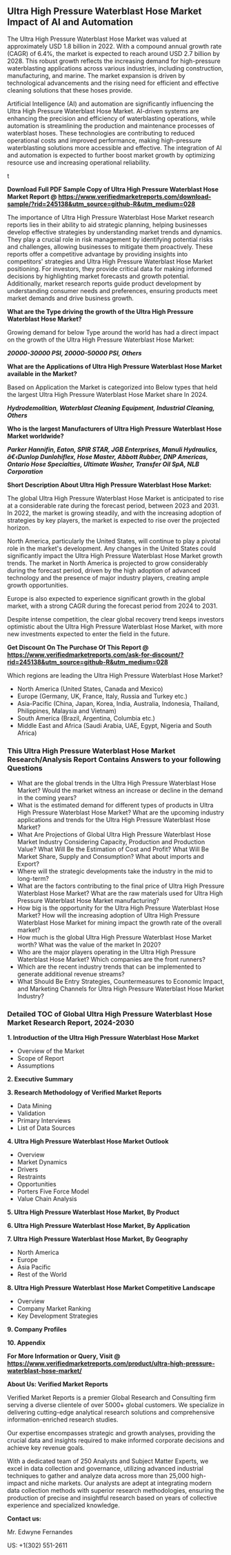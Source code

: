 <h2>Ultra High Pressure Waterblast Hose Market Impact of AI and Automation</h2><p>The Ultra High Pressure Waterblast Hose Market was valued at approximately USD 1.8 billion in 2022. With a compound annual growth rate (CAGR) of 6.4%, the market is expected to reach around USD 2.7 billion by 2028. This robust growth reflects the increasing demand for high-pressure waterblasting applications across various industries, including construction, manufacturing, and marine. The market expansion is driven by technological advancements and the rising need for efficient and effective cleaning solutions that these hoses provide.</p><p>Artificial Intelligence (AI) and automation are significantly influencing the Ultra High Pressure Waterblast Hose Market. AI-driven systems are enhancing the precision and efficiency of waterblasting operations, while automation is streamlining the production and maintenance processes of waterblast hoses. These technologies are contributing to reduced operational costs and improved performance, making high-pressure waterblasting solutions more accessible and effective. The integration of AI and automation is expected to further boost market growth by optimizing resource use and increasing operational reliability.</p>t</p><p id="" class=""><strong>Download Full PDF Sample Copy of Ultra High Pressure Waterblast Hose Market Report @ <a href="https://www.verifiedmarketreports.com/download-sample/?rid=245138&utm_source=github-R&utm_medium=028" target="_blank">https://www.verifiedmarketreports.com/download-sample/?rid=245138&utm_source=github-R&utm_medium=028</a></strong></p><p>The importance of&nbsp;Ultra High Pressure Waterblast Hose Market research reports lies in their ability to aid strategic planning, helping businesses develop effective strategies by understanding market trends and dynamics. They play a crucial role in risk management by identifying potential risks and challenges, allowing businesses to mitigate them proactively. These reports offer a competitive advantage by providing insights into competitors' strategies and Ultra High Pressure Waterblast Hose Market positioning. For investors, they provide critical data for making informed decisions by highlighting market forecasts and growth potential. Additionally, market research reports guide product development by understanding consumer needs and preferences, ensuring products meet market demands and drive business growth.</p><p><strong>What are the&nbsp;Type driving the growth of the Ultra High Pressure Waterblast Hose Market?</strong></p><p id="" class="">Growing demand for below Type around the world has had a direct impact on the growth of the Ultra High Pressure Waterblast Hose Market:</p><em><strong>20000-30000 PSI, 20000-50000 PSI, Others</strong></em></p><strong>What are the&nbsp;Applications&nbsp;of Ultra High Pressure Waterblast Hose Market available in the Market?</strong></p><p id="" class="">Based on Application the Market is categorized into Below types that held the largest Ultra High Pressure Waterblast Hose Market share In 2024.</p><em><strong>Hydrodemolition, Waterblast Cleaning Equipment, Industrial Cleaning, Others</strong></em></p><strong>Who is the largest Manufacturers of Ultra High Pressure Waterblast Hose Market worldwide?</strong></p><p><em><strong>Parker Hannifin, Eaton, SPIR STAR, JGB Enterprises, Manuli Hydraulics, â€‹Dunlop Dunlohiflex, Hose Master, Abbott Rubber, DNP Americas, Ontario Hose Specialties, Ultimate Washer, Transfer Oil SpA, NLB Corporation</strong></em></p><p id="" class=""><strong>Short Description About Ultra High Pressure Waterblast Hose Market:</strong></p><p>The global Ultra High Pressure Waterblast Hose Market is anticipated to rise at a considerable rate during the forecast period, between 2023 and 2031. In 2022, the market is growing steadily, and with the increasing adoption of strategies by key players, the market is expected to rise over the projected horizon.</p><p>North America, particularly the United States, will continue to play a pivotal role in the market's development. Any changes in the United States could significantly impact the Ultra High Pressure Waterblast Hose Market growth trends. The market in North America is projected to grow considerably during the forecast period, driven by the high adoption of advanced technology and the presence of major industry players, creating ample growth opportunities.</p><p>Europe is also expected to experience significant growth in the global market, with a strong CAGR during the forecast period from 2024 to 2031.</p><p>Despite intense competition, the clear global recovery trend keeps investors optimistic about the Ultra High Pressure Waterblast Hose Market, with more new investments expected to enter the field in the future.</p><p id="" class=""><strong>Get Discount On The Purchase Of This Report @ <a href="https://www.verifiedmarketreports.com/ask-for-discount/?rid=245138&utm_source=github-R&utm_medium=028" target="_blank">https://www.verifiedmarketreports.com/ask-for-discount/?rid=245138&utm_source=github-R&utm_medium=028</a></strong></p>Which regions are leading the Ultra High Pressure Waterblast Hose Market?</p><ul><li>North America (United States, Canada and Mexico)</li><li>Europe (Germany, UK, France, Italy, Russia and Turkey etc.)</li><li>Asia-Pacific (China, Japan, Korea, India, Australia, Indonesia, Thailand, Philippines, Malaysia and Vietnam)</li><li>South America (Brazil, Argentina, Columbia etc.)</li><li>Middle East and Africa (Saudi Arabia, UAE, Egypt, Nigeria and South Africa)</li></ul><h3 id="" class="">This Ultra High Pressure Waterblast Hose Market Research/Analysis Report Contains Answers to your following Questions</h3><ul><li>What are the global trends in the Ultra High Pressure Waterblast Hose Market? Would the market witness an increase or decline in the demand in the coming years?</li><li>What is the estimated demand for different types of products in Ultra High Pressure Waterblast Hose Market? What are the upcoming industry applications and trends for the Ultra High Pressure Waterblast Hose Market?</li><li>What Are Projections of Global Ultra High Pressure Waterblast Hose Market Industry Considering Capacity, Production and Production Value? What Will Be the Estimation of Cost and Profit? What Will Be Market Share, Supply and Consumption? What about imports and Export?</li><li>Where will the strategic developments take the industry in the mid to long-term?</li><li>What are the factors contributing to the final price of Ultra High Pressure Waterblast Hose Market? What are the raw materials used for Ultra High Pressure Waterblast Hose Market manufacturing?</li><li>How big is the opportunity for the Ultra High Pressure Waterblast Hose Market? How will the increasing adoption of Ultra High Pressure Waterblast Hose Market for mining impact the growth rate of the overall market?</li><li>How much is the global Ultra High Pressure Waterblast Hose Market worth? What was the value of the market In 2020?</li><li>Who are the major players operating in the Ultra High Pressure Waterblast Hose Market? Which companies are the front runners?</li><li>Which are the recent industry trends that can be implemented to generate additional revenue streams?</li><li>What Should Be Entry Strategies, Countermeasures to Economic Impact, and Marketing Channels for Ultra High Pressure Waterblast Hose Market Industry?</li></ul><h3 id="" class="">Detailed TOC of Global Ultra High Pressure Waterblast Hose Market Research Report, 2024-2030</h3><p id="" class=""><strong>1. Introduction of the Ultra High Pressure Waterblast Hose Market</strong></p><ul><li>Overview of the Market</li><li>Scope of Report</li><li>Assumptions</li></ul><p id="" class=""><strong>2. Executive Summary</strong></p><p id="" class=""><strong>3. Research Methodology of Verified Market Reports</strong></p><ul><li>Data Mining</li><li>Validation</li><li>Primary Interviews</li><li>List of Data Sources</li></ul><p id="" class=""><strong>4. Ultra High Pressure Waterblast Hose Market Outlook</strong></p><ul><li>Overview</li><li>Market Dynamics</li><li>Drivers</li><li>Restraints</li><li>Opportunities</li><li>Porters Five Force Model</li><li>Value Chain Analysis</li></ul><p id="" class=""><strong>5. Ultra High Pressure Waterblast Hose Market, By Product</strong></p><p id="" class=""><strong>6. Ultra High Pressure Waterblast Hose Market, By Application</strong></p><p id="" class=""><strong>7. Ultra High Pressure Waterblast Hose Market, By Geography</strong></p><ul><li>North America</li><li>Europe</li><li>Asia Pacific</li><li>Rest of the World</li></ul><p id="" class=""><strong>8. Ultra High Pressure Waterblast Hose Market Competitive Landscape</strong></p><ul><li>Overview</li><li>Company Market Ranking</li><li>Key Development Strategies</li></ul><p id="" class=""><strong>9. Company Profiles</strong></p><p id="" class=""><strong>10. Appendix</strong></p><p id="" class=""><strong>For More Information or Query, Visit @ <a href="https://www.verifiedmarketreports.com/product/ultra-high-pressure-waterblast-hose-market/" target="_blank">https://www.verifiedmarketreports.com/product/ultra-high-pressure-waterblast-hose-market/</a></strong></p><p id="" class=""><strong>About Us: Verified Market Reports</strong></p><p id="" class="">Verified Market Reports is a premier Global Research and Consulting firm serving a diverse clientele of over 5000+ global customers. We specialize in delivering cutting-edge analytical research solutions and comprehensive information-enriched research studies.</p><p id="" class="">Our expertise encompasses strategic and growth analyses, providing the crucial data and insights required to make informed corporate decisions and achieve key revenue goals.</p><p id="" class="">With a dedicated team of 250 Analysts and Subject Matter Experts, we excel in data collection and governance, utilizing advanced industrial techniques to gather and analyze data across more than 25,000 high-impact and niche markets. Our analysts are adept at integrating modern data collection methods with superior research methodologies, ensuring the production of precise and insightful research based on years of collective experience and specialized knowledge.</p><p id="" class=""><strong>Contact us:</strong></p><p id="" class="">Mr. Edwyne Fernandes</p><p id="" class="">US: +1(302) 551-2611</p>